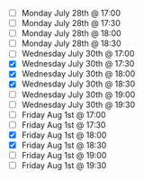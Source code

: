 - [ ] Monday July 28th @ 17:00
- [ ] Monday July 28th @ 17:30
- [ ] Monday July 28th @ 18:00
- [ ] Monday July 28th @ 18:30
- [ ] Wednesday July 30th @ 17:00
- [X] Wednesday July 30th @ 17:30
- [X] Wednesday July 30th @ 18:00
- [X] Wednesday July 30th @ 18:30
- [ ] Wednesday July 30th @ 19:00
- [ ] Wednesday July 30th @ 19:30
- [ ] Friday Aug 1st @ 17:00
- [ ] Friday Aug 1st @ 17:30
- [X] Friday Aug 1st @ 18:00
- [X] Friday Aug 1st @ 18:30
- [ ] Friday Aug 1st @ 19:00
- [ ] Friday Aug 1st @ 19:30
